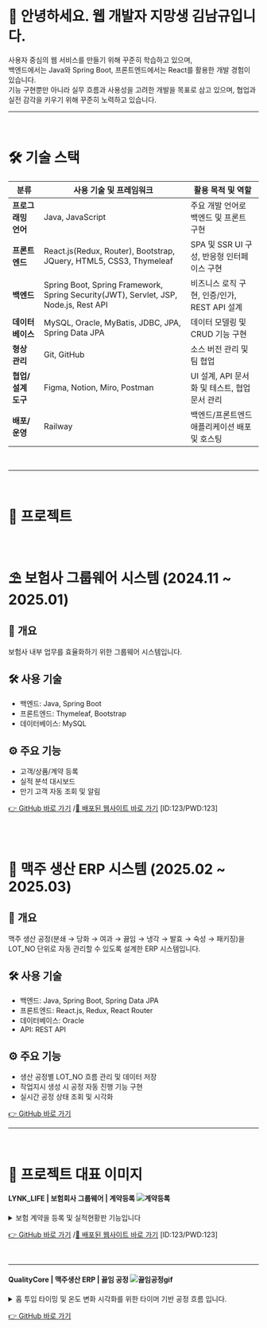 # 👋 안녕하세요. 웹 개발자 지망생 김남규입니다.

사용자 중심의 웹 서비스를 만들기 위해 꾸준히 학습하고 있으며, <br/>
백엔드에서는 Java와 Spring Boot, 프론트엔드에서는 React를 활용한 개발 경험이 있습니다.  
기능 구현뿐만 아니라 실무 흐름과 사용성을 고려한 개발을 목표로 삼고 있으며,  협업과 실전 감각을 키우기 위해 꾸준히 노력하고 있습니다.

<hr/><br/>

# 🛠 기술 스택

| 분류         | 사용 기술 및 프레임워크                                           | 활용 목적 및 역할                        |
|--------------|--------------------------------------------------------------------|------------------------------------------|
| **프로그래밍 언어** | Java, JavaScript                                                  | 주요 개발 언어로 백엔드 및 프론트 구현  |
| **프론트엔드**     | React.js(Redux, Router), Bootstrap, JQuery, HTML5, CSS3, Thymeleaf | SPA 및 SSR UI 구성, 반응형 인터페이스 구현  |
| **백엔드**         | Spring Boot, Spring Framework, Spring Security(JWT), Servlet, JSP, Node.js, Rest API | 비즈니스 로직 구현, 인증/인가, REST API 설계 |
| **데이터베이스**   | MySQL, Oracle, MyBatis, JDBC, JPA, Spring Data JPA              | 데이터 모델링 및 CRUD 기능 구현    |
| **형상 관리**      | Git, GitHub                                                      | 소스 버전 관리 및 팀 협업    |
| **협업/설계 도구** | Figma, Notion, Miro, Postman                                     | UI 설계, API 문서화 및 테스트, 협업 문서 관리 |
| **배포/운영**      | Railway                                                         | 백엔드/프론트엔드 애플리케이션 배포 및 호스팅 |





<br/><hr/><br/>

# 📂 프로젝트

<br/>

# ⛱️ 보험사 그룹웨어 시스템 (2024.11 ~ 2025.01)


## 📌 개요

보험사 내부 업무를 효율화하기 위한 그룹웨어 시스템입니다.

## 🛠 사용 기술

- 백엔드: Java, Spring Boot
- 프론트엔드: Thymeleaf, Bootstrap
- 데이터베이스: MySQL

## ⚙️ 주요 기능

- 고객/상품/계약 등록
- 실적 분석 대시보드
- 만기 고객 자동 조회 및 알림
  
[👉 GitHub 바로 가기](https://github.com/rlaskarb/LYNK_LIFE)
/[🚀 배포된 웹사이트 바로 가기](https://lynklife-production.up.railway.app/login) [ID:123/PWD:123]




##
<br/>

# 🍺 맥주 생산 ERP 시스템 (2025.02 ~ 2025.03)

## 📌 개요

맥주 생산 공정(분쇄 → 당화 → 여과 → 끓임 → 냉각 → 발효 → 숙성 → 패키징)을  
LOT_NO 단위로 자동 관리할 수 있도록 설계한 ERP 시스템입니다.

## 🛠 사용 기술

- 백엔드: Java, Spring Boot, Spring Data JPA
- 프론트엔드: React.js, Redux, React Router
- 데이터베이스: Oracle
- API: REST API

## ⚙️ 주요 기능

- 생산 공정별 LOT_NO 흐름 관리 및 데이터 저장
- 작업지시 생성 시 공정 자동 진행 기능 구현
- 실시간 공정 상태 조회 및 시각화

[👉 GitHub 바로 가기 ](https://github.com/rlaskarb/QualityCore)  

<hr/> <br/>

# 📸 프로젝트 대표 이미지


#### LYNK_LIFE | 보험회사 그룹웨어 | 계약등록 ![계약등록](https://github.com/user-attachments/assets/c66060b3-a93c-47b9-8061-1d6b2e305aa6)
<details>
<summary>보험 계약을 등록 및 실적현황판 기능입니다</summary>

  <br/>
  
📄 보험 계약을 등록하는 기능입니다.  
사전에 등록된 **상품 정보, 고객 정보, 설계사 정보**를 불러와  
작업자가 직접 입력하는 실수를 최소화하고,  
등록된 계약은 **홈 화면 실적 현황판에 실시간으로 반영**되어  
**계약 금액과 계약 건수**를 바로 확인할 수 있습니다.

</details>

[👉 GitHub 바로 가기](https://github.com/rlaskarb/LYNK_LIFE)
/[🚀 배포된 웹사이트 바로 가기](https://lynklife-production.up.railway.app/login) [ID:123/PWD:123]

<br/><hr/>

#### QualityCore | 맥주생산 ERP | 끓임 공정 ![끓임공정gif](https://github.com/user-attachments/assets/cb385815-b42e-4291-8ce5-40462a2a9556)
<details>
<summary>홉 투입 타이밍 및 온도 변화 시각화를 위한 타이머 기반 공정 흐름 입니다.</summary>

  <br/> 

🔥 끓임공정은 여과된 맥즙에 홉을 투입한 후, 고온에서 끓이는 단계입니다.

공정은 설정된 온도에 도달하면 모달창이 표시되며, 사용자가 확인하면 끓임공정이 시작됩니다.<br/>
온도 변화는 타이머 기반 구조로 설계되어, 끓임 설비의 온도 변화를 실시간으로 시각화할 수 있도록 구성했습니다.<br/>

초기 워트량은 **여과공정에서 최종 회수된 워트량을 기준** 으로 자동 설정되며,<br/>
홉 투입 정보는 **작업지시서에 등록된 자재 정보를 기반** 으로 자동 불러옵니다.<br/>
첫 번째와 두 번째 홉의 투입량이 자동으로 입력되어, 작업자는 이를  확인할 수 있습니다.<br/>

끓임 종료 시, **끓임 손실량(초기 워트량의 5%)이 자동 계산되어 표시되며** ,<br/>
최종 끓임 후 워트량은 초기 워트량 - 끓임 손실량으로 실시간 산출되어 업데이트됩니다.<br/>

이 과정을 통해 작업자는 홉 투입 시점과 수율 변화 상황을 직관적으로 파악할 수 있습니다.

</details>

[👉 GitHub 바로 가기 ](https://github.com/rlaskarb/QualityCore)  

<br/>


